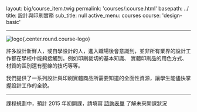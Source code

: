 layout: big/course_item.twig
permalink: 'courses/:course.html'
basepath: ../
title: 設計與印刷實務
sub_title: null
active_menu: courses
course: 'design-basic'

---

![logo](../media/img/courses/teaser/design-basic.png){.center.round.course-logo}

許多設計新鮮人，或自學設計的人，進入職場後會意識到，並非所有業界的設計工作都在學校中能夠接觸到。例如印刷裁切的基本知識、 實體印刷品的用色方式、材質的區別還有壓線的技巧等等。

我們提供了一系列設計與印刷實體商品所需要知道的全面性資源，讓學生能儘快掌握設計工作的全貌。

------

課程規劃中，預計 2015 年初開課，請填寫 [諮詢表單](../contact) 了解未來開課狀況

